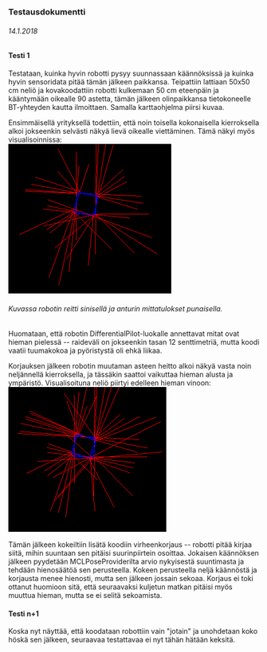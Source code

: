 ### Testausdokumentti
###### 14.1.2018

#### Testi 1

Testataan, kuinka hyvin robotti pysyy suunnassaan käännöksissä ja kuinka hyvin sensoridata pitää tämän jälkeen paikkansa. Teipattiin lattiaan 50x50 cm neliö ja kovakoodattiin robotti kulkemaan 50 cm eteenpäin ja kääntymään oikealle 90 astetta, tämän jälkeen olinpaikkansa tietokoneelle BT-yhteyden kautta ilmoittaen. Samalla karttaohjelma piirsi kuvaa.

Ensimmäisellä yrityksellä todettiin, että noin toisella kokonaisella kierroksella alkoi jokseenkin selvästi näkyä lievä oikealle viettäminen. Tämä näkyi myös visualisoinnissa:  
![Testi 1.](testi1.png)   
###### Kuvassa robotin reitti sinisellä ja anturin mittatulokset punaisella.
Huomataan, että robotin DifferentialPilot-luokalle annettavat mitat ovat hieman pielessä -- raideväli on jokseenkin tasan 12 senttimetriä, mutta koodi vaatii tuumakokoa ja pyöristystä oli ehkä liikaa.

Korjauksen jälkeen robotin muutaman asteen heitto alkoi näkyä vasta noin neljännellä kierroksella, ja tässäkin saattoi vaikuttaa hieman alusta ja ympäristö. Visualisoituna neliö piirtyi edelleen hieman vinoon:
![Testi 2.](testi2.png)

Tämän jälkeen kokeiltiin lisätä koodiin virheenkorjaus -- robotti pitää kirjaa siitä, mihin suuntaan sen pitäisi suurinpiirtein osoittaa. Jokaisen käännöksen jälkeen pyydetään MCLPoseProviderilta arvio nykyisestä suuntimasta ja tehdään hienosäätöä sen perusteella. Kokeen perusteella neljä käännöstä ja korjausta menee hienosti, mutta sen jälkeen jossain sekoaa. Korjaus ei toki ottanut huomioon sitä, että seuraavaksi kuljetun matkan pitäisi myös muuttua hieman, mutta se ei selitä sekoamista.

#### Testi n+1

Koska nyt näyttää, että koodataan robottiin vain "jotain" ja unohdetaan koko höskä sen jälkeen, seuraavaa testattavaa ei nyt tähän hätään keksitä.
